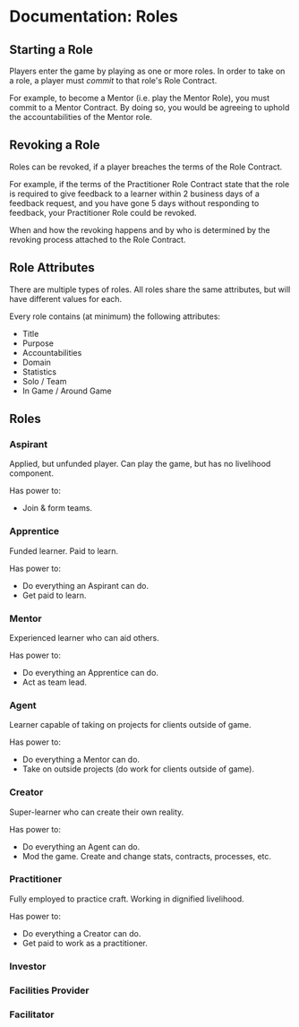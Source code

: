 # Documentation: Roles

## Starting a Role

Players enter the game by playing as one or more roles. In order to take on a role, a player must _commit_ to that role's Role Contract.

For example, to become a Mentor (i.e. play the Mentor Role), you must commit to a Mentor Contract. By doing so, you would be agreeing to uphold the accountabilities of the Mentor role.

## Revoking a Role

Roles can be revoked, if a player breaches the terms of the Role Contract.

For example, if the terms of the Practitioner Role Contract state that the role is required to give feedback to a learner within 2 business days of a feedback request, and you have gone 5 days without responding to feedback, your Practitioner Role could be revoked.

When and how the revoking happens and by who is determined by the revoking process attached to the Role Contract.

## Role Attributes

There are multiple types of roles. All roles share the same attributes, but will have different values for each.

Every role contains (at minimum) the following attributes:

- Title
- Purpose
- Accountabilities
- Domain
- Statistics
- Solo / Team
- In Game / Around Game

## Roles

### Aspirant
Applied, but unfunded player. Can play the game, but has no livelihood component.

Has power to:
- Join & form teams.

<!-- TODO: define role -->

### Apprentice
Funded learner. Paid to learn.

Has power to:
- Do everything an Aspirant can do.
- Get paid to learn.

<!-- TODO: define role -->

### Mentor
Experienced learner who can aid others.

Has power to:
- Do everything an Apprentice can do.
- Act as team lead.

<!-- TODO: define role -->

### Agent
Learner capable of taking on projects for clients outside of game.

Has power to:
- Do everything a Mentor can do.
- Take on outside projects (do work for clients outside of game).

<!-- TODO: define role -->

### Creator
Super-learner who can create their own reality.

Has power to:
- Do everything an Agent can do.
- Mod the game. Create and change stats, contracts, processes, etc.

<!-- TODO: define role -->

### Practitioner
Fully employed to practice craft. Working in dignified livelihood.

Has power to:
- Do everything a Creator can do.
- Get paid to work as a practitioner.

<!-- TODO: define role -->

### Investor
<!-- TODO: define role -->

### Facilities Provider
<!-- TODO: define role -->

### Facilitator
<!-- TODO: define role -->
